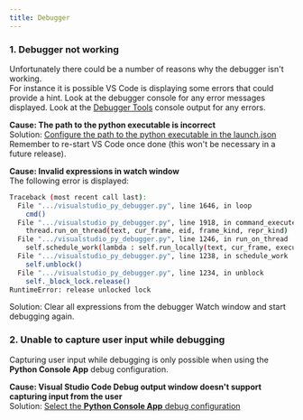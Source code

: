 ```yaml
---
title: Debugger
---
```


### 1. Debugger not working
Unfortunately there could be a number of reasons why the debugger isn't working.   
For instance it is possible VS Code is displaying some errors that could provide a hint.
Look at the debugger console for any error messages displayed.
Look at the [Debugger Tools](https://github.com/Microsoft/vscode/wiki/How-to-Contribute#using-the-chrome-developer-tools) console output for any errors.

**Cause: The path to the python executable is incorrect**   
Solution: [Configure the path to the python executable in the launch.json](/docs/python-path/#Python-Version-used-for-debugging)   
Remember to re-start VS Code once done (this won't be necessary in a future release).  

**Cause: Invalid expressions in watch window**   
The following error is displayed:  
```sh
Traceback (most recent call last):
  File ".../visualstudio_py_debugger.py", line 1646, in loop
    cmd()
  File ".../visualstudio_py_debugger.py", line 1918, in command_execute_code
    thread.run_on_thread(text, cur_frame, eid, frame_kind, repr_kind)
  File ".../visualstudio_py_debugger.py", line 1246, in run_on_thread
    self.schedule_work(lambda : self.run_locally(text, cur_frame, execution_id, frame_kind, repr_kind))
  File ".../visualstudio_py_debugger.py", line 1238, in schedule_work
    self.unblock()
  File ".../visualstudio_py_debugger.py", line 1234, in unblock
    self._block_lock.release()
RuntimeError: release unlocked lock
```   
Solution: Clear all expressions from the debugger Watch window and start debugging again.

### 2. Unable to capture user input while debugging
Capturing user input while debugging is only possible when using the **Python Console App** debug configuration.

**Cause: Visual Studio Code Debug output window doesn't support capturing input from the user**   
Solution: [Select the **Python Console App** debug configuration](/docs/debugging_capture-user-input/)